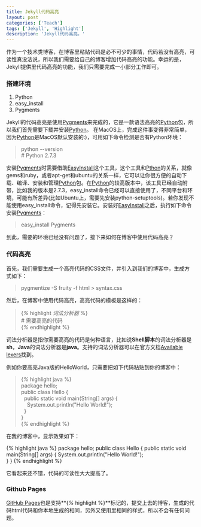 ```yaml
---
title: Jekyll代码高亮
layout: post
categories: ['Teach']
tags: ['Jekyll', 'Highlight']
description: 'Jekyll代码高亮。'
---
```


作为一个技术类博客，在博客里粘贴代码是必不可少的事情，代码若没有高亮，可读性真没法说，所以我们需要给自己的博客增加代码高亮的功能。幸运的是，Jekyll提供里代码高亮的功能，我们只需要完成一小部分工作即可。

### 搭建环境 ###

1. Python
2. easy_install
3. Pygments

Jekyll的代码高亮是使用[Pygments][2]来完成的，它是一款语法高亮的[Python][1]包，所以我们首先需要下载并安装[Python][1]。
在MacOS上，完成这件事变得非常简单，因为[Python][1]是MacOS默认安装的:)，可用如下命令检测是否有Python环境：

> python --version  
> \# Python 2.7.3  

安装[Pygments][2]时需要借助[EasyInstall][3]这个工具，这个工具和[Pthon][1]的关系，就像gems和ruby，或者apt-get和ubuntu的关系一样，它可以让你很方便的自动下载、编译、安装和管理[Python][1]包。在[Python][1]的较高版本中，该工具已经自动附带，比如我的版本是2.7.3，easy_install命令已经可以直接使用了，不同平台和环境，可能有所差异(比如Ubuntu上，需要先安装python-setuptools)。若你发现不能使用easy_install命令，记得先安装它。安装好[EasyInstall][3]之后，执行如下命令安装[Pygments][2]：

> easy_install Pygments  

到此，需要的环境已经没有问题了，接下来如何在博客中使用代码高亮？  

### 代码高亮 ###

首先，我们需要生成一个高亮代码的CSS文件，并引入到我们的博客中，生成方式如下：

> pygmentize -S fruity -f html > syntax.css

然后，在博客中使用代码高亮，高亮代码的模板是这样的：

> \{_%_ highlight *词法分析器* %\}  
> \# 需要高亮的代码  
> \{_%_ endhighlight %\}  

词法分析器是指你需要高亮的代码是何种语言，比如说**Shell脚本**的词法分析器是**sh**，**Java**的词法分析器是**java**。支持的词法分析器可以在官方文档[Available lexers][4]找到。

例如你要高亮Java版的HelloWorld，只需要把如下代码粘贴到你的博客中：

> \{_%_ highlight java %\}  
> package hello;  
> public class Hello {  
> &nbsp;&nbsp;public static void main(String[] args) {  
> &nbsp;&nbsp;&nbsp;&nbsp;System.out.println("Hello World!");  
> &nbsp;&nbsp;}  
> }  
> \{_%_ endhighlight %\}  

在我的博客中，显示效果如下：

{% highlight java %}
package hello;
public class Hello {
    public static void main(String[] args) {
        System.out.println("Hello World!");  
    }
}
{% endhighlight %}

它看起来还不错，代码的可读性大大提高了。

### Github Pages ###

[GitHub Pages][5]也是支持**\{_%_ highlight %\}**标记的，提交上去的博客，生成的代码html代码和你本地生成的相同，另外又使用里相同的样式，所以不会有任何问题。

[1]: http://www.python.org/ "Python"
[2]: http://pygments.org/ "Pygments"
[3]: http://peak.telecommunity.com/DevCenter/EasyInstall "EasyInstall"
[4]: http://pygments.org/docs/lexers/ "Available lexers"
[5]: http://pages.github.com/ "GitHub Pages"

